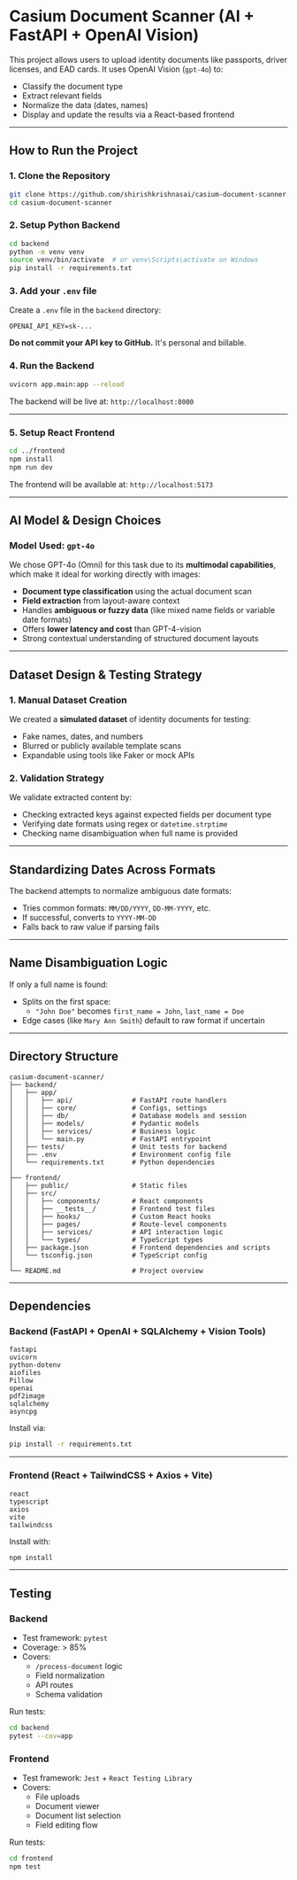 # Casium Document Scanner (AI + FastAPI + OpenAI Vision)

This project allows users to upload identity documents like passports, driver licenses, and EAD cards. It uses OpenAI Vision (`gpt-4o`) to:
- Classify the document type
- Extract relevant fields
- Normalize the data (dates, names)
- Display and update the results via a React-based frontend

---

## How to Run the Project

### 1. Clone the Repository

```bash
git clone https://github.com/shirishkrishnasai/casium-document-scanner.git
cd casium-document-scanner
```

### 2. Setup Python Backend

```bash
cd backend
python -m venv venv
source venv/bin/activate  # or venv\Scripts\activate on Windows
pip install -r requirements.txt
```

### 3. Add your `.env` file

Create a `.env` file in the `backend` directory:

```
OPENAI_API_KEY=sk-...
```

**Do not commit your API key to GitHub.** It's personal and billable.

### 4. Run the Backend

```bash
uvicorn app.main:app --reload
```

The backend will be live at: `http://localhost:8000`

---

### 5. Setup React Frontend

```bash
cd ../frontend
npm install
npm run dev
```

The frontend will be available at: `http://localhost:5173`

---

## AI Model & Design Choices

### Model Used: `gpt-4o`

We chose GPT-4o (Omni) for this task due to its **multimodal capabilities**, which make it ideal for working directly with images:

- **Document type classification** using the actual document scan
- **Field extraction** from layout-aware context
- Handles **ambiguous or fuzzy data** (like mixed name fields or variable date formats)
- Offers **lower latency and cost** than GPT-4-vision
- Strong contextual understanding of structured document layouts

---

## Dataset Design & Testing Strategy

### 1. Manual Dataset Creation
We created a **simulated dataset** of identity documents for testing:

- Fake names, dates, and numbers
- Blurred or publicly available template scans
- Expandable using tools like Faker or mock APIs

### 2. Validation Strategy

We validate extracted content by:
- Checking extracted keys against expected fields per document type
- Verifying date formats using regex or `datetime.strptime`
- Checking name disambiguation when full name is provided

---

## Standardizing Dates Across Formats

The backend attempts to normalize ambiguous date formats:

- Tries common formats: `MM/DD/YYYY`, `DD-MM-YYYY`, etc.
- If successful, converts to `YYYY-MM-DD`
- Falls back to raw value if parsing fails

---

## Name Disambiguation Logic

If only a full name is found:

- Splits on the first space:
  - `"John Doe"` becomes `first_name = John`, `last_name = Doe`
- Edge cases (like `Mary Ann Smith`) default to raw format if uncertain

---

## Directory Structure

```
casium-document-scanner/
├── backend/
│   ├── app/
│   │   ├── api/               # FastAPI route handlers
│   │   ├── core/              # Configs, settings
│   │   ├── db/                # Database models and session
│   │   ├── models/            # Pydantic models
│   │   ├── services/          # Business logic
│   │   └── main.py            # FastAPI entrypoint
│   ├── tests/                 # Unit tests for backend
│   ├── .env                   # Environment config file
│   └── requirements.txt       # Python dependencies
│
├── frontend/
│   ├── public/                # Static files
│   ├── src/
│   │   ├── components/        # React components
│   │   ├── __tests__/         # Frontend test files
│   │   ├── hooks/             # Custom React hooks
│   │   ├── pages/             # Route-level components
│   │   ├── services/          # API interaction logic
│   │   └── types/             # TypeScript types
│   ├── package.json           # Frontend dependencies and scripts
│   └── tsconfig.json          # TypeScript config
│
└── README.md                  # Project overview

```

---

## Dependencies

### Backend (FastAPI + OpenAI + SQLAlchemy + Vision Tools)

```
fastapi
uvicorn
python-dotenv
aiofiles
Pillow
openai
pdf2image
sqlalchemy
asyncpg
```

Install via:

```bash
pip install -r requirements.txt
```

---

### Frontend (React + TailwindCSS + Axios + Vite)

```
react
typescript
axios
vite
tailwindcss
```

Install with:

```bash
npm install
```

---

## Testing

### Backend

- Test framework: `pytest`
- Coverage: > 85%
- Covers:
  - `/process-document` logic
  - Field normalization
  - API routes
  - Schema validation

Run tests:

```bash
cd backend
pytest --cov=app
```

### Frontend

- Test framework: `Jest` + `React Testing Library`
- Covers:
  - File uploads
  - Document viewer
  - Document list selection
  - Field editing flow

Run tests:

```bash
cd frontend
npm test
```

